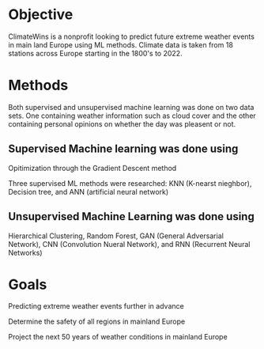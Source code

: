 # Objective
ClimateWins is a nonprofit looking to predict future extreme weather events in main land Europe using ML methods. Climate data is taken from 18 stations across Europe starting in the 1800's to 2022. 

# Methods

Both supervised and unsupervised machine learning was done on two data sets. One containing weather information such as cloud cover and the other containing personal opinions on whether the day was pleasent or not. 

## Supervised Machine learning was done using
Opitimization through the Gradient Descent method

Three supervised ML methods were researched: KNN (K-nearst nieghbor), Decision tree, and ANN (artificial neural network)

## Unsupervised Machine Learning was done using

Hierarchical Clustering, Random Forest, GAN (General Adversarial Network), CNN (Convolution Nueral Network), and RNN (Recurrent Neural Networks)

# Goals

Predicting extreme weather events further in advance 

Determine the safety of all regions in mainland Europe

Project the next 50 years of weather conditions in mainland Europe 
